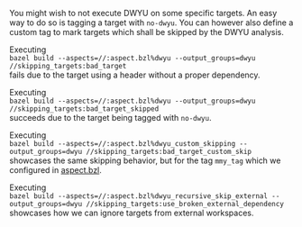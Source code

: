 You might wish to not execute DWYU on some specific targets.
An easy way to do so is tagging a target with `no-dwyu`.
You can however also define a custom tag to mark targets which shall be skipped by the DWYU analysis.

Executing <br>
`bazel build --aspects=//:aspect.bzl%dwyu --output_groups=dwyu //skipping_targets:bad_target` <br>
fails due to the target using a header without a proper dependency.

Executing <br>
`bazel build --aspects=//:aspect.bzl%dwyu --output_groups=dwyu //skipping_targets:bad_target_skipped` <br>
succeeds due to the target being tagged with `no-dwyu`.

Executing <br>
`bazel build --aspects=//:aspect.bzl%dwyu_custom_skipping --output_groups=dwyu //skipping_targets:bad_target_custom_skip` <br>
showcases the same skipping behavior, but for the tag `mmy_tag` which we configured in [aspect.bzl](../aspect.bzl).

Executing <br>
`bazel build --aspects=//:aspect.bzl%dwyu_recursive_skip_external --output_groups=dwyu //skipping_targets:use_broken_external_dependency` <br>
showcases how we can ignore targets from external workspaces.
